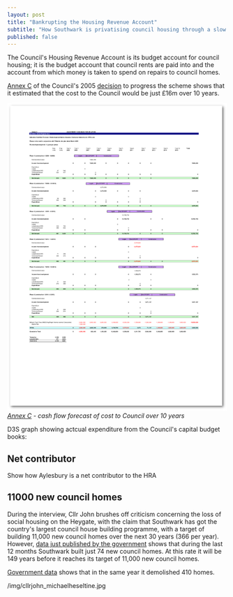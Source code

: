 ```yaml
---
layout: post
title: "Bankrupting the Housing Revenue Account"
subtitle: "How Southwark is privatising council housing through a slow process of managed bankruptcy"
published: false
---
```


The Council's Housing Revenue Account is its budget account for council housing; it is the budget account that council rents are paid into and the account from which money is taken to spend on repairs to council homes.

[Annex C](http://crappistmartin.github.io/images/annexc.pdf) of the Council's 2005 [decision](http://moderngov.southwark.gov.uk/CeListDocuments.aspx?CommitteeId=118&MeetingId=986&DF=27/09/2005&Ver=2) to progress the scheme shows that it estimated that the cost to the Council would be just £16m over 10 years.

![](/img/annexc.png)
*[Annex C](http://crappistmartin.github.io/images/annexc.pdf) - cash flow forecast of cost to Council over 10 years*

D3S graph showing actcual expenditure from the Council's capital budget books:



## Net contributor
Show how Aylesbury is a net contributor to the HRA

## 11000 new council homes
During the interview, Cllr John brushes off criticism concerning the loss of social housing on the Heygate, with the claim that Southwark has got the country's largest council house building programme, with a target of building 11,000 new council homes over the next 30 years (366 per year).  
However, [data just published by the 
government](https://medium.com/@lukewbarratt/fact-checking-hackney-mayor-philip-glanville-on-social-housing-b3ceeeaf53e3#.149mqus0q) shows that during the last 12 months Southwark built just 74 new council homes. At this rate it will be 149 years before it reaches its target of 11,000 new council homes.
  
[Government 
data](https://www.gov.uk/government/uploads/system/uploads/attachment_data/file/568423/LiveTable_123.xls) shows that in the same year it demolished 410 homes. 

/img/cllrjohn_michaelheseltine.jpg
